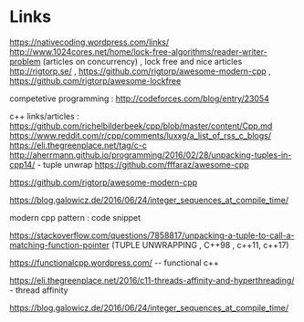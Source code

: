 # Links

https://nativecoding.wordpress.com/links/
http://www.1024cores.net/home/lock-free-algorithms/reader-writer-problem (articles on concurrency) , lock free and nice articles http://rigtorp.se/ , https://github.com/rigtorp/awesome-modern-cpp , https://github.com/rigtorp/awesome-lockfree



competetive programming : http://codeforces.com/blog/entry/23054


c++ links/articles :
https://github.com/richelbilderbeek/cpp/blob/master/content/Cpp.md
https://www.reddit.com/r/cpp/comments/luxxg/a_list_of_rss_c_blogs/
https://eli.thegreenplace.net/tag/c-c
http://aherrmann.github.io/programming/2016/02/28/unpacking-tuples-in-cpp14/ - tuple unwrap
https://github.com/fffaraz/awesome-cpp


https://github.com/rigtorp/awesome-modern-cpp



https://blog.galowicz.de/2016/06/24/integer_sequences_at_compile_time/



modern cpp pattern : code snippet

https://stackoverflow.com/questions/7858817/unpacking-a-tuple-to-call-a-matching-function-pointer (TUPLE UNWRAPPING , C++98 , c++11, c++17)




https://functionalcpp.wordpress.com/ -- functional c++

https://eli.thegreenplace.net/2016/c11-threads-affinity-and-hyperthreading/ - thread affinity

https://blog.galowicz.de/2016/06/24/integer_sequences_at_compile_time/
